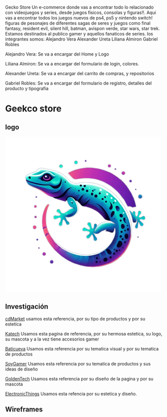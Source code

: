 Gecko Store
Un e-commerce donde vas a encontrar todo lo relacionado con videojuegos y series,
desde juegos fisicos, consolas y figuras!!.
Aqui vas a encontrar todos los juegos nuevos de ps4, ps5 y nintendo switch!
figuras de pesonajes de diferentes sagas de seres y juegos como final fantasy, resident evil, silent hill, batman, avispon verde, star wars, star trek.
Estamos destinados al publico gamer y aquellos fanaticos de series.
los integrantes somos:
Alejandro Vera
Alexander Ureta
Liliana Almiron
Gabriel Robles

Alejandro Vera:
Se va a encargar del Home y Logo

Liliana Almiron:
Se va a encargar del formulario de login, colores.

Alexander Ureta:
Se va a encargar del carrito de compras, y repositorios

Gabriel Robles:
Se va a encargar del formulario de registro, detalles del producto y tipografia

# Geekco store

## logo

![logo](./example/desing/logo/logogecko-removebg-preview.png)

## Investigación
[cdMarket](https://www.cdmarket.com.ar/tienda/juegos-y-juguetes/figuras-y-estatuillas-y-estatuillas-3594) usamos esta referencia, por su tipo de productos y por su estetica

[Katech](https://katech.com.ar/) Usamos esta pagina de referencia, por su hermosa estetica, su logo, su mascota y a la vez tiene accesorios gamer

[Baticueva](https://labaticuevatienda.com/) Usamos esta referencia por su tematica visual y por su tematica de productos

[SoyGamer](https://soygamerargentina.com/) Usamos esta referencia por su tematica de productos y sus ideas de diseño

[GoldenTech](https://goldentechstore.com.ar/) Usamos esta referencia por su diseño de la pagina y por su mascota

[ElectronicThings](https://electronicthings.com.ar/) Usamos esta refencia por su estetica y diseño.

## Wireframes
